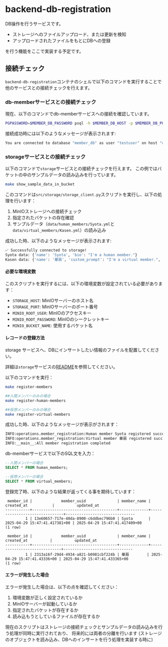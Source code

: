 # backend-db-registration

DB操作を行うサービスです。

- ストレージへのファイルアップロード、または更新を検知
- アップロードされたファイルをもとにDBへの登録

を行う機能をここで実装する予定です。

## 接続チェック

`backend-db-registration`コンテナのシェルで以下のコマンドを実行することで
他のサービスとの接続チェックを行えます。

### db-memberサービスとの接続チェック

現在、以下のコマンドでdb-memberサービスへの接続を確認しています。

```bash
PGPASSWORD=$MEMBER_DB_PASSWORD psql -h $MEMBER_DB_HOST -p $MEMBER_DB_PORT -U $MEMBER_DB_USER -d $MEMBER_DB_NAME -c "\conninfo"
```

接続成功時には以下のようなメッセージが表示されます:

```bash
You are connected to database "member_db" as user "testuser" on host "db-member" (address "172.18.0.3") at port "5432".
```

### storageサービスとの接続チェック

以下のコマンドで`storage`サービスとの接続チェックを行えます。
この例ではバケットの中のサンプルデータの読み込みを行っています。

```bash
make show_sample_data_in_bucket
```

このコマンドは`src/storage/storage_client.py`スクリプトを実行し、以下の処理を行います：

1. MinIOストレージへの接続チェック
2. 指定されたバケットの存在確認
3. サンプルデータ（`data/human_members/Syota.yml`と`data/virtual_members/Kasen.yml`）の読み込み

成功した時、以下のようなメッセージが表示されます:

```bash
✅ Successfully connected to storage!
Syota data: {'name': 'Syota', 'bio': "I'm a human member."}
Kasen data: {'name': '華扇', 'custom_prompt': "I'm a virtual member.", 'llm_model': 'claude-3-5-sonnet-20240620'}
```

#### 必要な環境変数

このスクリプトを実行するには、以下の環境変数が設定されている必要があります：

- `STORAGE_HOST`: MinIOサーバーのホスト名
- `STORAGE_PORT`: MinIOサーバーのポート番号
- `MINIO_ROOT_USER`: MinIOのアクセスキー
- `MINIO_ROOT_PASSWORD`: MinIOのシークレットキー
- `MINIO_BUCKET_NAME`: 使用するバケット名

#### レコードの登録方法

storage サービスへ、DBにインサートしたい情報のファイルを配置してください。

詳細は`storage`サービスの[README](./storage/README.md)を参照してください。

以下のコマンドを実行：

```bash
make register-members

##人間メンバーのみの場合
make register-human-members

##仮想メンバーのみの場合
make register-virtual-members
```

成功した時、以下のようなメッセージが表示がされます：

```bash
INFO:operations.member_registration:Human member Syota registered successfully.
INFO:operations.member_registration:Virtual member 華扇 registered successfully.
INFO:__main__:All member registration completed
```

db-memberサービスで以下のSQL文を入力：

```sql
--人間メンバーの場合
SELECT * FROM human_members;

--仮想メンバーの場合
SELECT * FROM virtual_members;
```

登録完了時、以下のような結果が返ってくる事を期待しています：

```
 member_id |             member_uuid              | member_name |          created_at           |          updated_at           
-----------+--------------------------------------+-------------+-------------------------------+-------------------------------
         1 | 13e60657-717e-40da-8900-c6ddbec796b0 | Syota       | 2025-04-29 15:47:41.417381+00 | 2025-04-29 15:47:41.417409+00
(1 row)

 member_id |             member_uuid              | member_name |          created_at          |          updated_at           
-----------+--------------------------------------+-------------+------------------------------+-------------------------------
         1 | 2313a16f-29d4-4934-a821-b0981cbf224b | 華扇        | 2025-04-29 15:47:41.43336+00 | 2025-04-29 15:47:41.433365+00
(1 row)
```

#### エラーが発生した場合

エラーが発生した場合は、以下の点を確認してください：

1. 環境変数が正しく設定されているか
2. MinIOサーバーが起動しているか
3. 指定されたバケットが存在するか
4. 読み込もうとしているファイルが存在するか

現在のスクリプトはストレージの接続チェックとサンプルデータの読み込みを行う処理が同時に実行されており、
将来的には両者の分離を行います (ストレージのオブジェクトを読み込み、DBへのインサートを行う処理を実装する時に)